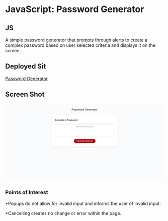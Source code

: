 # JavaScript: Password Generator

## JS
A simple password generator that prompts through alerts to create a complex password based on user selected criteria and displays it on the screen.

## Deployed Sit
[Password Generator](https://josephlmurray.github.io/passwordgenerator/)

## Screen Shot

![alt text](./assets/PGScreenshot.png "Password Generator")

### Points of Interest
*Popups do not allow for invalid input and informs the user of invalid input.

*Cancelling creates no change or error within the page.
